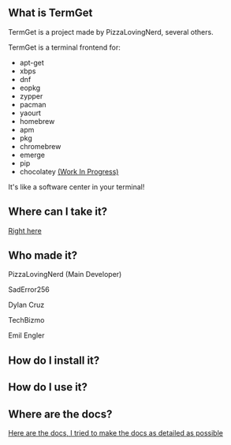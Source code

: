 ## What is TermGet

TermGet is a project made by PizzaLovingNerd, several others.

TermGet is a terminal frontend for:

- apt-get
- xbps
- dnf
- eopkg
- zypper
- pacman
- yaourt
- homebrew
- apm
- pkg
- chromebrew
- emerge
- pip
- chocolatey [(Work In Progress)](https://github.com/TermGet/TermGet-Windows/)

It's like a software center in your terminal!

## Where can I take it?

[Right here](https://termget.github.io/docs/download.html)

## Who made it?

PizzaLovingNerd (Main Developer)

SadError256

Dylan Cruz

TechBizmo

Emil Engler

## How do I install it? 
## How do I use it? 
## Where are the docs?
[Here are the docs, I tried to make the docs as detailed as possible](https://termget.github.io/docs/)
